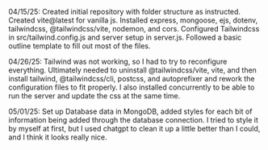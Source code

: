 04/15/25: Created initial repository with folder structure as instructed. Created vite@latest for vanilla js. Installed express, mongoose, ejs, dotenv, tailwindcss, @tailwindcss/vite, nodemon, and cors. Configured Tailwindcss  in src/tailwind.config.js and server setup in server.js. Followed a basic outline template to fill out most of the files.

04/26/25: Tailwind was not working, so I had to try to reconfigure everything. Ultimately needed to uninstall @tailwindcss/vite, vite, and then install tailwind, @tailwindcss/cli, postcss, and autoprefixer and rework the configuration files to fit properly. I also installed concurrently to be able to run the server and update the css at the same time.

05/01/25: Set up Database data in MongoDB, added styles for each bit of information being added through the database connection. I tried to style it by myself at first, but I used chatgpt to clean it up a little better than I could, and I think it looks really nice.